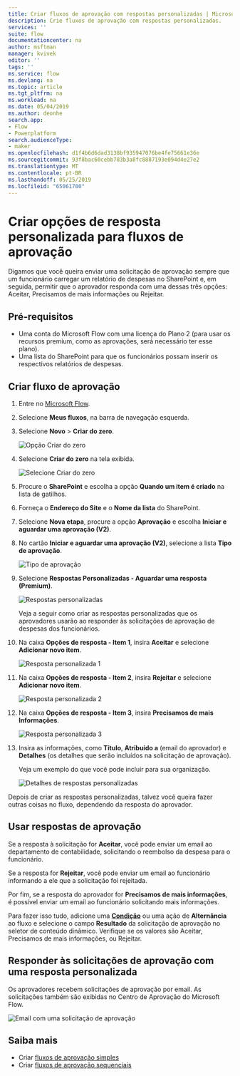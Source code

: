 ```yaml
---
title: Criar fluxos de aprovação com respostas personalizadas | Microsoft Docs
description: Crie fluxos de aprovação com respostas personalizadas.
services: ''
suite: flow
documentationcenter: na
author: msftman
manager: kvivek
editor: ''
tags: ''
ms.service: flow
ms.devlang: na
ms.topic: article
ms.tgt_pltfrm: na
ms.workload: na
ms.date: 05/04/2019
ms.author: deonhe
search.app:
- Flow
- Powerplatform
search.audienceType:
- maker
ms.openlocfilehash: d1f4b6d6dad3138bf935947076be4fe75661e36e
ms.sourcegitcommit: 93f8bac60cebb783b3a8fc8887193e094d4e27e2
ms.translationtype: MT
ms.contentlocale: pt-BR
ms.lasthandoff: 05/25/2019
ms.locfileid: "65061700"
---
```

# <a name="create-custom-response-options-for-approval-flows"></a>Criar opções de resposta personalizada para fluxos de aprovação

Digamos que você queira enviar uma solicitação de aprovação sempre que um funcionário carregar um relatório de despesas no SharePoint e, em seguida, permitir que o aprovador responda com uma dessas três opções: Aceitar, Precisamos de mais informações ou Rejeitar.


## <a name="prerequisites"></a>Pré-requisitos

- Uma conta do Microsoft Flow com uma licença do Plano 2 (para usar os recursos premium, como as aprovações, será necessário ter esse plano).
- Uma lista do SharePoint para que os funcionários possam inserir os respectivos relatórios de despesas.

## <a name="create-approval-flow"></a>Criar fluxo de aprovação
1. Entre no [Microsoft Flow](https://flow.microsoft.com).
1. Selecione **Meus fluxos**, na barra de navegação esquerda.
1. Selecione **Novo** > **Criar do zero**.

    ![Opção Criar do zero](media/create-approval-response-options/create-approval-response-options.png)

1. Selecione **Criar do zero** na tela exibida. 

    ![Selecione Criar do zero](media/create-approval-response-options/create-from-blank.png)

1. Procure o **SharePoint** e escolha a opção **Quando um item é criado** na lista de gatilhos. 

1. Forneça o **Endereço do Site** e o **Nome da lista** do SharePoint. 

1. Selecione **Nova etapa**, procure a opção **Aprovação** e escolha **Iniciar e aguardar uma aprovação (V2)**.

1. No cartão **Iniciar e aguardar uma aprovação (V2)**, selecione a lista **Tipo de aprovação**.

    ![Tipo de aprovação](media/create-approval-response-options/select-approval-type.png)

1. Selecione **Respostas Personalizadas - Aguardar uma resposta (Premium)**.

    ![Respostas personalizadas](media/create-approval-response-options/select-custom-responses.png)

    Veja a seguir como criar as respostas personalizadas que os aprovadores usarão ao responder às solicitações de aprovação de despesas dos funcionários.


1. Na caixa **Opções de resposta - Item 1**, insira **Aceitar** e selecione **Adicionar novo item**. 

    ![Resposta personalizada 1](media/create-approval-response-options/enter-response-1.png)

1. Na caixa **Opções de resposta - Item 2**, insira **Rejeitar** e selecione **Adicionar novo item**.

    ![Resposta personalizada 2](media/create-approval-response-options/enter-response-2.png)

1. Na caixa **Opções de resposta - Item 3**, insira **Precisamos de mais Informações**.

    ![Resposta personalizada 3](media/create-approval-response-options/enter-response-3.png)   
    

1. Insira as informações, como **Título**, **Atribuído a** (email do aprovador) e **Detalhes** (os detalhes que serão incluídos na solicitação de aprovação).

    Veja um exemplo do que você pode incluir para sua organização.

    ![Detalhes de respostas personalizadas](media/create-approval-response-options/enter-title-assigned-to-details.png)


Depois de criar as respostas personalizadas, talvez você queira fazer outras coisas no fluxo, dependendo da resposta do aprovador.


## <a name="use-approval-responses"></a>Usar respostas de aprovação 

Se a resposta à solicitação for **Aceitar**, você pode enviar um email ao departamento de contabilidade, solicitando o reembolso da despesa para o funcionário. 

Se a resposta for **Rejeitar**, você pode enviar um email ao funcionário informando a ele que a solicitação foi rejeitada.

Por fim, se a resposta do aprovador for **Precisamos de mais informações**, é possível enviar um email ao funcionário solicitando mais informações.

Para fazer isso tudo, adicione uma [**Condição**](add-condition.md) ou uma ação de **Alternância** ao fluxo e selecione o campo **Resultado** da solicitação de aprovação no seletor de conteúdo dinâmico. Verifique se os valores são Aceitar, Precisamos de mais informações, ou Rejeitar.

## <a name="respond-to-approval-requests-with-a-custom-response"></a>Responder às solicitações de aprovação com uma resposta personalizada

Os aprovadores recebem solicitações de aprovação por email. As solicitações também são exibidas no Centro de Aprovação do Microsoft Flow. 

![Email com uma solicitação de aprovação](media/create-approval-response-options/approval-request-email.png)

## <a name="learn-more"></a>Saiba mais
- Criar [fluxos de aprovação simples](modern-approvals.md)
- Criar [fluxos de aprovação sequenciais](sequential-modern-approvals.md)
